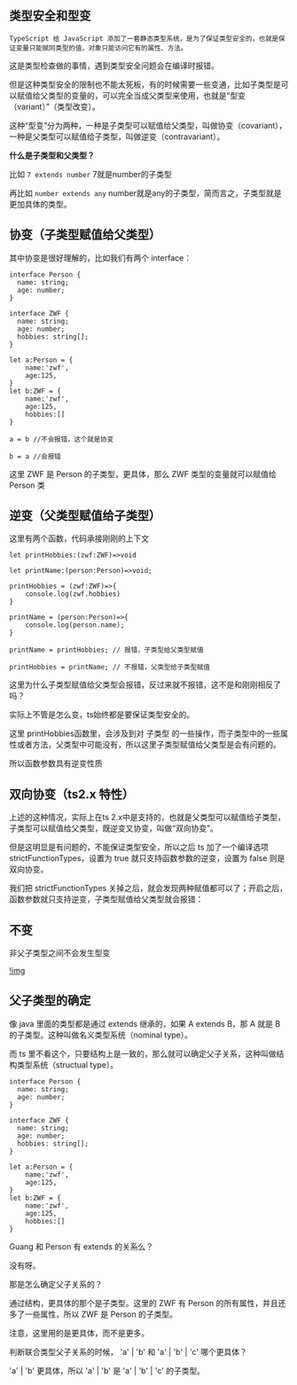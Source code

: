 ## 类型安全和型变

    TypeScript 给 JavaScript 添加了一套静态类型系统，是为了保证类型安全的，也就是保证变量只能赋同类型的值，对象只能访问它有的属性、方法。


这是类型检查做的事情，遇到类型安全问题会在编译时报错。

但是这种类型安全的限制也不能太死板，有的时候需要一些变通，比如子类型是可以赋值给父类型的变量的，可以完全当成父类型来使用，也就是“型变（variant）”（类型改变）。

这种“型变”分为两种，一种是子类型可以赋值给父类型，叫做协变（covariant），一种是父类型可以赋值给子类型，叫做逆变（contravariant）。

**什么是子类型和父类型？**

比如 `7 extends number` 7就是number的子类型

再比如 `number extends any` number就是any的子类型，简而言之，子类型就是更加具体的类型。

## 协变（子类型赋值给父类型）
其中协变是很好理解的，比如我们有两个 interface：

```
interface Person {
  name: string;
  age: number;
}

interface ZWF {
  name: string;
  age: number;
  hobbies: string[];
}

let a:Person = {
    name:'zwf',
    age:125,
}
let b:ZWF = {
    name:'zwf',
    age:125,
    hobbies:[]
}

a = b //不会报错，这个就是协变

b = a //会报错
```

这里 ZWF 是 Person 的子类型，更具体，那么 ZWF 类型的变量就可以赋值给 Person 类

## 逆变（父类型赋值给子类型）

这里有两个函数，代码承接刚刚的上下文

```
let printHobbies:(zwf:ZWF)=>void

let printName:(person:Person)=>void;

printHobbies = (zwf:ZWF)=>{
    console.log(zwf.hobbies)
}

printName = (person:Person)=>{
    console.log(person.name);
}

printName = printHobbies; // 报错，子类型给父类型赋值

printHobbies = printName; // 不报错，父类型给子类型赋值
```

这里为什么子类型赋值给父类型会报错，反过来就不报错，这不是和刚刚相反了吗？

实际上不管是怎么变，ts始终都是要保证类型安全的。

这里 printHobbies函数里，会涉及到对 子类型 的一些操作，而子类型中的一些属性或者方法，父类型中可能没有，所以这里子类型赋值给父类型是会有问题的。

所以函数参数具有逆变性质

## 双向协变（ts2.x 特性）
上述的这种情况，实际上在ts 2.x中是支持的，也就是父类型可以赋值给子类型，子类型可以赋值给父类型，既逆变又协变，叫做“双向协变”。

但是这明显是有问题的，不能保证类型安全，所以之后 ts 加了一个编译选项 strictFunctionTypes，设置为 true 就只支持函数参数的逆变，设置为 false 则是双向协变。

我们把 strictFunctionTypes 关掉之后，就会发现两种赋值都可以了；开启之后，函数参数就只支持逆变，子类型赋值给父类型就会报错：



## 不变

非父子类型之间不会发生型变

[!img](https://p3-juejin.byteimg.com/tos-cn-i-k3u1fbpfcp/2bf4a8be10b5413b96c302a34c6f33c9~tplv-k3u1fbpfcp-zoom-in-crop-mark:3024:0:0:0.awebp?)

## 父子类型的确定

像 java 里面的类型都是通过 extends 继承的，如果 A extends B，那 A 就是 B 的子类型。这种叫做名义类型系统（nominal type）。

而 ts 里不看这个，只要结构上是一致的，那么就可以确定父子关系，这种叫做结构类型系统（structual type）。

```
interface Person {
  name: string;
  age: number;
}

interface ZWF {
  name: string;
  age: number;
  hobbies: string[];
}

let a:Person = {
    name:'zwf',
    age:125,
}
let b:ZWF = {
    name:'zwf',
    age:125,
    hobbies:[]
}
```
Guang 和 Person 有 extends 的关系么？

没有呀。

那是怎么确定父子关系的？

通过结构，更具体的那个是子类型。这里的 ZWF 有 Person 的所有属性，并且还多了一些属性，所以 ZWF 是 Person 的子类型。

注意，这里用的是更具体，而不是更多。

判断联合类型父子关系的时候， 'a' | 'b' 和 'a' | 'b' | 'c' 哪个更具体？

'a' | 'b' 更具体，所以 'a' | 'b' 是 'a' | 'b' | 'c' 的子类型。
